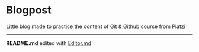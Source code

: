# Blogpost 
Little blog made to practice the content of [Git & Github](https://platzi.com/cursos/git-github/ "Git & Github") course from [Platzi](https://platzi.com/ "Platzi")


------------

**README.md** edited with [Editor.md](https://pandao.github.io/editor.md/en.html "Editor.md")
